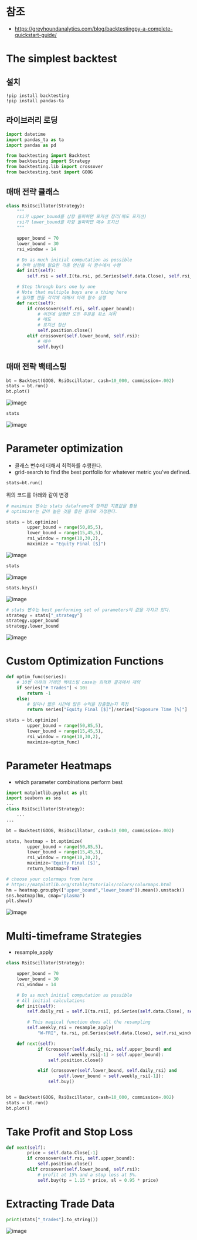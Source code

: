 # 참조
- https://greyhoundanalytics.com/blog/backtestingpy-a-complete-quickstart-guide/

# The simplest backtest
## 설치
```
!pip install backtesting
!pip install pandas-ta

```

## 라이브러리 로딩
```python
import datetime
import pandas_ta as ta
import pandas as pd

from backtesting import Backtest
from backtesting import Strategy
from backtesting.lib import crossover
from backtesting.test import GOOG

```

## 매매 전략 클래스
```python
class RsiOscillator(Strategy):
    """
    rsi가 upper_bound를 상향 돌파하면 포지션 정리(매도 포지션)
    rsi가 lower_bound를 하향 돌파하면 매수 포지션
    """

    upper_bound = 70
    lower_bound = 30
    rsi_window = 14

    # Do as much initial computation as possible
    # 전략 실행에 필요한 각종 연산을 이 함수에서 수행
    def init(self):
        self.rsi = self.I(ta.rsi, pd.Series(self.data.Close), self.rsi_window)

    # Step through bars one by one
    # Note that multiple buys are a thing here
    # 일자별 캔들 각각에 대해서 아래 함수 실행
    def next(self):
        if crossover(self.rsi, self.upper_bound):
            # 이전에 실행한 모든 주문을 취소 처리
            # 매도
            # 포지션 청산
            self.position.close()
        elif crossover(self.lower_bound, self.rsi):
            # 매수
            self.buy()

```

## 매매 전략 백테스팅
```python
bt = Backtest(GOOG, RsiOscillator, cash=10_000, commission=.002)
stats = bt.run()
bt.plot()

```

![image](https://user-images.githubusercontent.com/102650331/181919786-eb8662c1-5512-4fec-890d-6e6fe3afe631.png)

```python
stats

```
![image](https://user-images.githubusercontent.com/102650331/181919823-62292b46-1ee1-45a3-8117-501a2a82f646.png)

# Parameter optimization
- 클래스 변수에 대해서 최적화를 수행한다.
- grid-search to find the best portfolio for whatever metric you've defined.

```python
stats=bt.run()

```
위의 코드를 아래와 같이 변경
```python
# maximize 변수는 stats dataframe에 정의된 지표값을 활용
# optimizer는 값이 높은 것을 좋은 결과로 가정한다.

stats = bt.optimize(
        upper_bound = range(50,85,5),
        lower_bound = range(15,45,5),
        rsi_window = range(10,30,2),
        maximize = "Equity Final [$]")

```


![image](https://user-images.githubusercontent.com/102650331/181920103-fd4fbc34-60eb-43bd-a5dd-d216490cb4b1.png)

```python
stats

```
![image](https://user-images.githubusercontent.com/102650331/181920159-eaecf6bb-5487-4d58-821f-09f28011857e.png)


```python
stats.keys()

```
![image](https://user-images.githubusercontent.com/102650331/181920549-4e5d5e86-b598-4068-8087-d81872dc2290.png)

```python
# stats 변수는 best performing set of parameters의 값을 가지고 있다.
strategy = stats["_strategy"]
strategy.upper_bound
strategy.lower_bound

```
![image](https://user-images.githubusercontent.com/102650331/181920628-b9355499-6821-4f69-af0b-9fc7b32cba16.png)


# Custom Optimization Functions
```python
def optim_func(series):
    # 10번 이하의 거래면 백테스팅 case는 최적화 결과에서 제외
    if series["# Trades"] < 10:
        return -1
    else:
        # 얼마나 짧은 시간에 많은 수익을 창출했는지 측정
        return series["Equity Final [$]"]/series["Exposure Time [%]"]

```

```python
stats = bt.optimize(
        upper_bound = range(50,85,5),
        lower_bound = range(15,45,5),
        rsi_window = range(10,30,2),
        maximize=optim_func)

```

# Parameter Heatmaps
- which parameter combinations perform best

```python
import matplotlib.pyplot as plt
import seaborn as sns
...
class RsiOscillator(Strategy):
    ...
...

bt = Backtest(GOOG, RsiOscillator, cash=10_000, commission=.002)

stats, heatmap = bt.optimize(
        upper_bound = range(50,85,5),
        lower_bound = range(15,45,5),
        rsi_window = range(10,30,2),
        maximize='Equity Final [$]',
        return_heatmap=True)

# choose your colormaps from here
# https://matplotlib.org/stable/tutorials/colors/colormaps.html
hm = heatmap.groupby(["upper_bound","lower_bound"]).mean().unstack()
sns.heatmap(hm, cmap="plasma")
plt.show()

```
![image](https://user-images.githubusercontent.com/102650331/181924528-12fd791f-c41c-42f2-898d-f3ddaed70ce8.png)


# Multi-timeframe Strategies
- resample_apply

```python
class RsiOscillator(Strategy):

    upper_bound = 70
    lower_bound = 30
    rsi_window = 14

    # Do as much initial computation as possible
    # All initial calculations
    def init(self):
        self.daily_rsi = self.I(ta.rsiI, pd.Series(self.data.Close), self.rsi_window)

        # This magical function does all the resampling 
        self.weekly_rsi = resample_apply(
            "W-FRI", ta.rsi, pd.Series(self.data.Close), self.rsi_window)

    def next(self):
            if (crossover(self.daily_rsi, self.upper_bound) and
                    self.weekly_rsi[-1] > self.upper_bound):
                self.position.close()

            elif (crossover(self.lower_bound, self.daily_rsi) and
                    self.lower_bound > self.weekly_rsi[-1]):
                self.buy()


bt = Backtest(GOOG, RsiOscillator, cash=10_000, commission=.002)
stats = bt.run()
bt.plot()

```

# Take Profit and Stop Loss
```python
def next(self):
        price = self.data.Close[-1]
        if crossover(self.rsi, self.upper_bound):
            self.position.close()
        elif crossover(self.lower_bound, self.rsi):
            # profit at 15% and a stop loss at 5%.
            self.buy(tp = 1.15 * price, sl = 0.95 * price)

```

# Extracting Trade Data
```python
print(stats["_trades"].to_string())

```

![image](https://user-images.githubusercontent.com/102650331/181925071-ed97de25-28c0-4095-bcee-0211597364c5.png)

